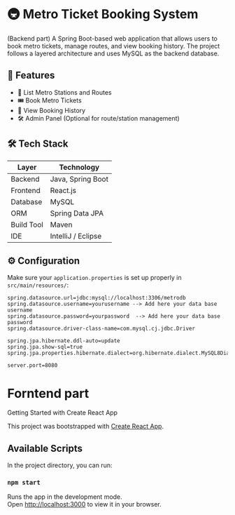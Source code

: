 # 🚇 Metro Ticket Booking System
(Backend part)
A Spring Boot-based web application that allows users to book metro tickets, manage routes, and view booking history. The project follows a layered architecture and uses MySQL as the backend database.

## 📌 Features

- 📍 List Metro Stations and Routes
- 🎟️ Book Metro Tickets
- 🧾 View Booking History
- 🛠️ Admin Panel (Optional for route/station management)

## 🛠 Tech Stack

| Layer        | Technology        |
|--------------|-------------------|
| Backend      | Java, Spring Boot |
| Frontend     | React.js          |
| Database     | MySQL             |
| ORM          | Spring Data JPA   |
| Build Tool   | Maven             |
| IDE          | IntelliJ / Eclipse |


## ⚙️ Configuration

Make sure your `application.properties` is set up properly in `src/main/resources/`:

```properties
spring.datasource.url=jdbc:mysql://localhost:3306/metrodb
spring.datasource.username=yourusername --> Add here your data base username
spring.datasource.password=yourpassword  --> Add here your data base password
spring.datasource.driver-class-name=com.mysql.cj.jdbc.Driver

spring.jpa.hibernate.ddl-auto=update
spring.jpa.show-sql=true
spring.jpa.properties.hibernate.dialect=org.hibernate.dialect.MySQL8Dialect

server.port=8080

```


#  Forntend part
Getting Started with Create React App

This project was bootstrapped with [Create React App](https://github.com/facebook/create-react-app).

## Available Scripts

In the project directory, you can run:

### `npm start`

Runs the app in the development mode.\
Open [http://localhost:3000](http://localhost:3000) to view it in your browser.

